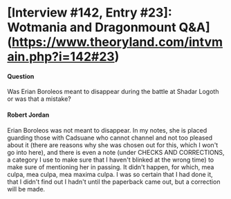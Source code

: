 # [Interview #142, Entry #23]: Wotmania and Dragonmount Q&A](https://www.theoryland.com/intvmain.php?i=142#23)

#### Question

Was Erian Boroleos meant to disappear during the battle at Shadar Logoth or was that a mistake?

#### Robert Jordan

Erian Boroleos was not meant to disappear. In my notes, she is placed guarding those with Cadsuane who cannot channel and not too pleased about it (there are reasons why she was chosen out for this, which I won't go into here), and there is even a note (under CHECKS AND CORRECTIONS, a category I use to make sure that I haven't blinked at the wrong time) to make sure of mentioning her in passing. It didn't happen, for which, mea culpa, mea culpa, mea maxima culpa. I was so certain that I had done it, that I didn't find out I hadn't until the paperback came out, but a correction will be made.

